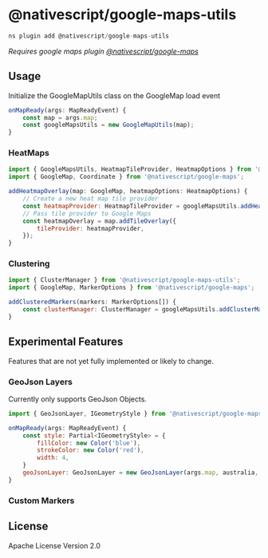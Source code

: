 # @nativescript/google-maps-utils

```javascript
ns plugin add @nativescript/google-maps-utils
```
*Requires google maps plugin [@nativescript/google-maps](packages/google-maps/README.md)* 

## Usage
Initialize the GoogleMapUtils class on the GoogleMap load event
```javascript
onMapReady(args: MapReadyEvent) {
	const map = args.map;
	const googleMapsUtils = new GoogleMapUtils(map);
}
```


### HeatMaps
```javascript
import { GoogleMapsUtils, HeatmapTileProvider, HeatmapOptions } from '@nativescript/google-maps-utils';
import { GoogleMap, Coordinate } from '@nativescript/google-maps';

addHeatmapOverlay(map: GoogleMap, heatmapOptions: HeatmapOptions) {
	// Create a new heat map tile provider
	const heatmapProvider: HeatmapTileProvider = googleMapsUtils.addHeatmapLayer(heatmapOptions);
	// Pass tile provider to Google Maps 
	const heatmapOverlay = map.addTileOverlay({
		tileProvider: heatmapProvider,
	});
}
```

### Clustering
```javascript
import { ClusterManager } from '@nativescript/google-maps-utils';
import { GoogleMap, MarkerOptions } from '@nativescript/google-maps';

addClusteredMarkers(markers: MarkerOptions[]) {
	const clusterManager: ClusterManager = googleMapsUtils.addClusterManager(markers);
}
```

## Experimental Features
Features that are not yet fully implemented or likely to change.
### GeoJson Layers

Currently only supports GeoJson Objects.

```javascript
import { GeoJsonLayer, IGeometryStyle } from '@nativescript/google-maps-utils';

onMapReady(args: MapReadyEvent) {
	const style: Partial<IGeometryStyle> = { 
		fillColor: new Color('blue'),
		strokeColor: new Color('red'),
		width: 4,
	}
	geoJsonLayer: GeoJsonLayer = new GeoJsonLayer(args.map, australia, style);
}
```

### Custom Markers

## License

Apache License Version 2.0
